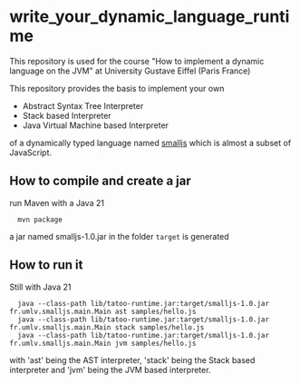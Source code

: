 # write_your_dynamic_language_runtime

This repository is used for the course "How to implement a dynamic language on the JVM" at University Gustave Eiffel (Paris France)

This repository provides the basis to implement your own
- Abstract Syntax Tree Interpreter
- Stack based Interpreter
- Java Virtual Machine based Interpreter

of a dynamically typed language named [smalljs](smalljs.md) which is almost a subset of JavaScript.

How to compile and create a jar
---
run Maven with a Java 21
```
  mvn package
```
a jar named smalljs-1.0.jar in the folder `target` is generated

How to run it
---
Still with Java 21
```
  java --class-path lib/tatoo-runtime.jar:target/smalljs-1.0.jar fr.umlv.smalljs.main.Main ast samples/hello.js
  java --class-path lib/tatoo-runtime.jar:target/smalljs-1.0.jar fr.umlv.smalljs.main.Main stack samples/hello.js
  java --class-path lib/tatoo-runtime.jar:target/smalljs-1.0.jar fr.umlv.smalljs.main.Main jvm samples/hello.js
```
with 'ast' being the AST interpreter, 'stack' being the Stack based interpreter and 'jvm' being the JVM based interpreter.
